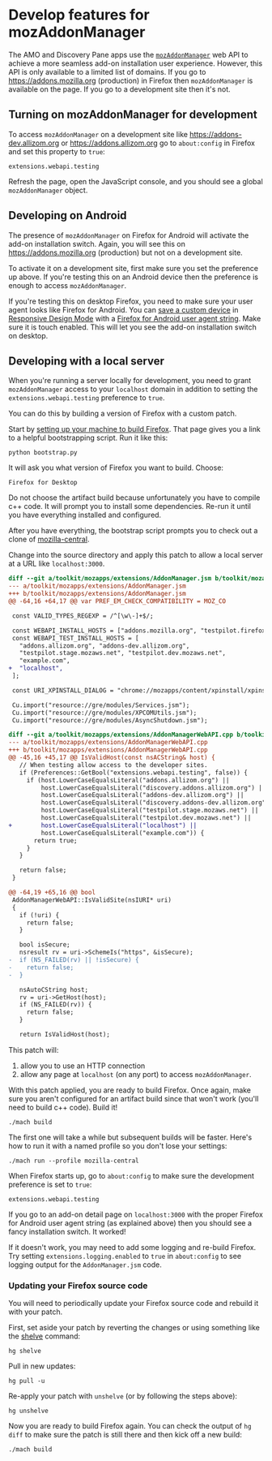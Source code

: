 # Develop features for mozAddonManager

The AMO and Discovery Pane apps use the
[`mozAddonManager`](https://bugzilla.mozilla.org/show_bug.cgi?id=1310752)
web API to achieve a more seamless add-on installation user experience.
However, this API is only available to a limited list of domains.
If you go to https://addons.mozilla.org (production) in Firefox then `mozAddonManager`
is available on the page. If you go to a development site then it's not.

## Turning on mozAddonManager for development

To access `mozAddonManager` on a development site like
https://addons-dev.allizom.org or https://addons.allizom.org
go to `about:config` in Firefox and set this property to `true`:

```
extensions.webapi.testing
```

Refresh the page, open the JavaScript console, and you should see a global `mozAddonManager` object.

## Developing on Android

The presence of `mozAddonManager` on Firefox for Android will activate the
add-on installation switch. Again, you will see this on
https://addons.mozilla.org (production) but not on a development site.

To activate it on a development site, first
make sure you set the preference up above. If you're testing this on an Android
device then the preference is enough to access `mozAddonManager`.

If you're testing this on desktop Firefox, you need
to make sure your user agent looks like Firefox for Android.
You can
[save a custom device](https://developer.mozilla.org/en-US/docs/Tools/Responsive_Design_Mode#Saving_custom_devices)
in
[Responsive Design Mode](https://developer.mozilla.org/en-US/docs/Tools/Responsive_Design_Mode)
with a
[Firefox for Android user agent string](https://developer.mozilla.org/en-US/docs/Web/HTTP/Headers/User-Agent/Firefox#Android_(version_41_and_above)).
Make sure it is touch enabled.
This will let you see the add-on installation switch on desktop.

## Developing with a local server

When you're running a server locally for development, you need to grant `mozAddonManager`
access to your `localhost` domain in addition to setting the `extensions.webapi.testing` preference to `true`.

You can do this by building a version of Firefox with a custom patch.

Start by
[setting up your machine to build Firefox](https://developer.mozilla.org/en-US/docs/Mozilla/Developer_guide/Build_Instructions).
That page gives you a link to a helpful bootstrapping script. Run it like this:

```
python bootstrap.py
```

It will ask you what version of Firefox you want to build.
Choose:

```
Firefox for Desktop
```

Do not choose the artifact build because unfortunately you have to compile c++ code.
It will prompt you to install some dependencies. Re-run it until you have
everything installed and configured.

After you have everything, the bootstrap script prompts you to
check out a clone of [mozilla-central](https://hg.mozilla.org/mozilla-central/).

Change into the source directory and apply this patch to allow a local server
at a URL like `localhost:3000`.

```diff
diff --git a/toolkit/mozapps/extensions/AddonManager.jsm b/toolkit/mozapps/extensions/AddonManager.jsm
--- a/toolkit/mozapps/extensions/AddonManager.jsm
+++ b/toolkit/mozapps/extensions/AddonManager.jsm
@@ -64,16 +64,17 @@ var PREF_EM_CHECK_COMPATIBILITY = MOZ_CO

 const VALID_TYPES_REGEXP = /^[\w\-]+$/;

 const WEBAPI_INSTALL_HOSTS = ["addons.mozilla.org", "testpilot.firefox.com"];
 const WEBAPI_TEST_INSTALL_HOSTS = [
   "addons.allizom.org", "addons-dev.allizom.org",
   "testpilot.stage.mozaws.net", "testpilot.dev.mozaws.net",
   "example.com",
+  "localhost",
 ];

 const URI_XPINSTALL_DIALOG = "chrome://mozapps/content/xpinstall/xpinstallConfirm.xul";

 Cu.import("resource://gre/modules/Services.jsm");
 Cu.import("resource://gre/modules/XPCOMUtils.jsm");
 Cu.import("resource://gre/modules/AsyncShutdown.jsm");

diff --git a/toolkit/mozapps/extensions/AddonManagerWebAPI.cpp b/toolkit/mozapps/extensions/AddonManagerWebAPI.cpp
--- a/toolkit/mozapps/extensions/AddonManagerWebAPI.cpp
+++ b/toolkit/mozapps/extensions/AddonManagerWebAPI.cpp
@@ -45,16 +45,17 @@ IsValidHost(const nsACString& host) {
   // When testing allow access to the developer sites.
   if (Preferences::GetBool("extensions.webapi.testing", false)) {
     if (host.LowerCaseEqualsLiteral("addons.allizom.org") ||
         host.LowerCaseEqualsLiteral("discovery.addons.allizom.org") ||
         host.LowerCaseEqualsLiteral("addons-dev.allizom.org") ||
         host.LowerCaseEqualsLiteral("discovery.addons-dev.allizom.org") ||
         host.LowerCaseEqualsLiteral("testpilot.stage.mozaws.net") ||
         host.LowerCaseEqualsLiteral("testpilot.dev.mozaws.net") ||
+        host.LowerCaseEqualsLiteral("localhost") ||
         host.LowerCaseEqualsLiteral("example.com")) {
       return true;
     }
   }

   return false;
 }

@@ -64,19 +65,16 @@ bool
 AddonManagerWebAPI::IsValidSite(nsIURI* uri)
 {
   if (!uri) {
     return false;
   }

   bool isSecure;
   nsresult rv = uri->SchemeIs("https", &isSecure);
-  if (NS_FAILED(rv) || !isSecure) {
-    return false;
-  }

   nsAutoCString host;
   rv = uri->GetHost(host);
   if (NS_FAILED(rv)) {
     return false;
   }

   return IsValidHost(host);

```

This patch will:
1. allow you to use an HTTP connection
2. allow any page at `localhost` (on any port) to access `mozAddonManager`.

With this patch applied, you are ready to build Firefox. Once again, make sure
you aren't configured for an artifact build since that won't work
(you'll need to build c++ code). Build it!

```
./mach build
```

The first one will take a while but subsequent builds will be faster.
Here's how to run it with a named profile so you don't lose your settings:

```
./mach run --profile mozilla-central
```

When Firefox starts up, go to `about:config` to make sure the development
preference is set to `true`:

```
extensions.webapi.testing
```

If you go to an add-on detail page on `localhost:3000` with the proper Firefox
for Android user agent string (as explained above) then you should see a
fancy installation switch. It worked!

If it doesn't work, you may need to add some logging and re-build Firefox.
Try setting `extensions.logging.enabled` to `true` in `about:config` to see
logging output for the `AddonManager.jsm` code.

### Updating your Firefox source code

You will need to periodically update your Firefox source code and rebuild it
with your patch.

First, set aside your patch by reverting the changes or using something like the
[shelve](https://www.mercurial-scm.org/wiki/ShelveExtension) command:

```
hg shelve
```

Pull in new updates:

```
hg pull -u
```

Re-apply your patch with `unshelve` (or by following the steps above):

```
hg unshelve
```

Now you are ready to build Firefox again. You can check the output of `hg diff`
to make sure the patch is still there and then kick off a new build:

```
./mach build
```
